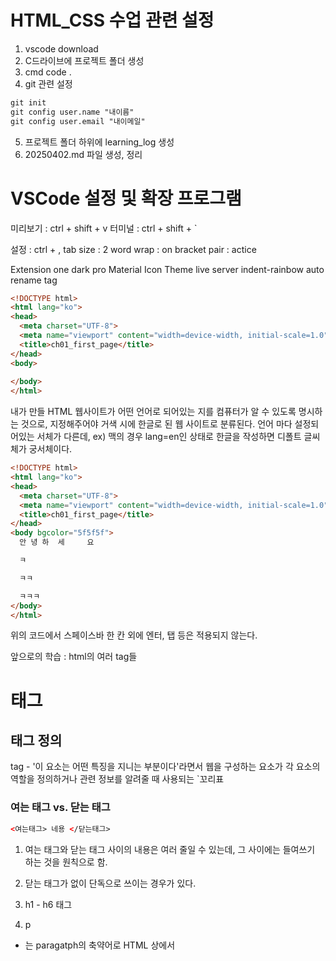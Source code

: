 # HTML_CSS 수업 관련 설정

1. vscode download
2. C드라이브에 프로젝트 폴더 생성
3. cmd code .
4. git 관련 설정
```markdown
git init
git config user.name "내이름"
git config user.email "내이메일"
```

5. 프로젝트 폴더 하위에 learning_log 생성
6. 20250402.md 파일 생성, 정리

# VSCode 설정 및 확장 프로그램

미리보기 : ctrl + shift + v
터미널 : ctrl + shift + `

설정 : ctrl + ,
tab size : 2
word wrap : on
bracket pair : actice

Extension
  one dark pro
  Material Icon Theme
  live server
  indent-rainbow
  auto rename tag

```html
<!DOCTYPE html>
<html lang="ko">
<head>
  <meta charset="UTF-8">
  <meta name="viewport" content="width=device-width, initial-scale=1.0">
  <title>ch01_first_page</title>
</head>
<body>
  
</body>
</html>
```
내가 만들 HTML 웹사이트가 어떤 언어로 되어있는 지를 
컴퓨터가 알 수 있도록 명시하는 것으로,
지정해주어야 거색 시에 한글로 된 웹 사이트로 분류된다.
언어 마다 설정되어있는 서체가 다른데, 
ex) 맥의 경우 lang=en인 상태로 한글을 작성하면 디폴트 글씨체가 궁서체이다.

```html
<!DOCTYPE html>
<html lang="ko">
<head>
  <meta charset="UTF-8">
  <meta name="viewport" content="width=device-width, initial-scale=1.0">
  <title>ch01_first_page</title>
</head>
<body bgcolor="5f5f5f">
  안 녕 하  세     요

  ㅋ

  ㅋㅋ

  ㅋㅋㅋ
</body>
</html>
```

위의 코드에서 스페이스바 한 칸 외에 엔터, 탭 등은 적용되지 않는다.

앞으로의 학습 : html의 여러 tag들

# 태그
## 태그 정의
tag - '이 요소는 어떤 특징을 지니는 부분이다'라면서 웹을 구성하는 요소가 각 요소의 역할을 정의하거나 관련 정보를 알려줄 때 사용되는 `꼬리표

### 여는 태그 vs. 닫는 태그

```html
<여는태그> 네용 </닫는태그>
```
1. 여는 태그와 닫는 태그 사이의 내용은 여러 줄일 수 있는데,
그 사이에는 들여쓰기 하는 것을 원칙으로 함.
2. 닫는 태그가 없이 단독으로 쓰이는 경우가 있다.


1. h1 - h6 태그
2. p
  - <p>는 paragatph의 축약어로 HTML 상에서









